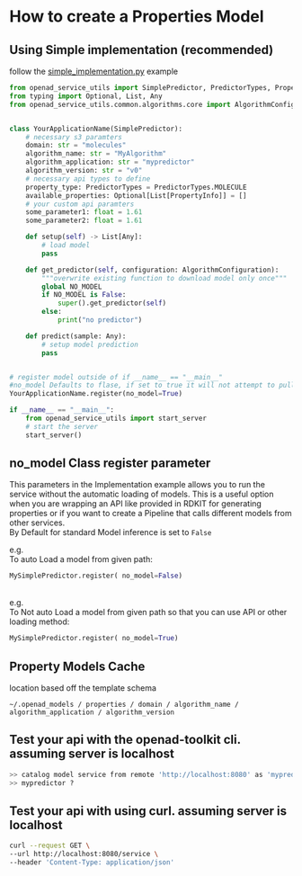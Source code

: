 # How to create a Properties Model

## Using Simple implementation (recommended)
follow the [simple_implementation.py](/examples/properties/implementation.py) example

```python
from openad_service_utils import SimplePredictor, PredictorTypes, PropertyInfo
from typing import Optional, List, Any
from openad_service_utils.common.algorithms.core import AlgorithmConfiguration


class YourApplicationName(SimplePredictor):
    # necessary s3 paramters
    domain: str = "molecules"
    algorithm_name: str = "MyAlgorithm"
    algorithm_application: str = "mypredictor"
    algorithm_version: str = "v0"
    # necessary api types to define
    property_type: PredictorTypes = PredictorTypes.MOLECULE
    available_properties: Optional[List[PropertyInfo]] = []
    # your custom api paramters
    some_parameter1: float = 1.61
    some_parameter2: float = 1.61

    def setup(self) -> List[Any]:
        # load model
        pass

    def get_predictor(self, configuration: AlgorithmConfiguration):
        """overwrite existing function to download model only once"""
        global NO_MODEL
        if NO_MODEL is False:
            super().get_predictor(self)
        else:
            print("no predictor")

    def predict(sample: Any):
        # setup model prediction
        pass


# register model outside of if __name__ == "__main__"
#no_model Defaults to flase, if set to true it will not attempt to pull any stred mode lcheckpoints
YourApplicationName.register(no_model=True)

if __name__ == "__main__":
    from openad_service_utils import start_server
    # start the server
    start_server()
```

## no_model Class register parameter
This parameters in the Implementation example allows you to run the service without the automatic loading of models. This is a useful option when you are wrapping an API like provided in RDKIT for generating properties or if you want to create a Pipeline that calls different models from other services. <br>
By Default for standard Model inference is set to `False`<br>

e.g.<br>
To auto Load a model from given path: <br>
```Python 
MySimplePredictor.register( no_model=False)
```

<br>
e.g.<br>
To Not auto Load a model from given path so that you can use API or other loading method:  <br>

```Python 
MySimplePredictor.register( no_model=True)
```

## Property Models Cache

location based off the template schema

`~/.openad_models / properties / domain / algorithm_name / algorithm_application / algorithm_version`

## Test your api with the openad-toolkit cli. assuming server is localhost
```bash
>> catalog model service from remote 'http://localhost:8080' as 'mypredictor'
>> mypredictor ?
```

## Test your api with using curl. assuming server is localhost
```bash
curl --request GET \
--url http://localhost:8080/service \
--header 'Content-Type: application/json'
```